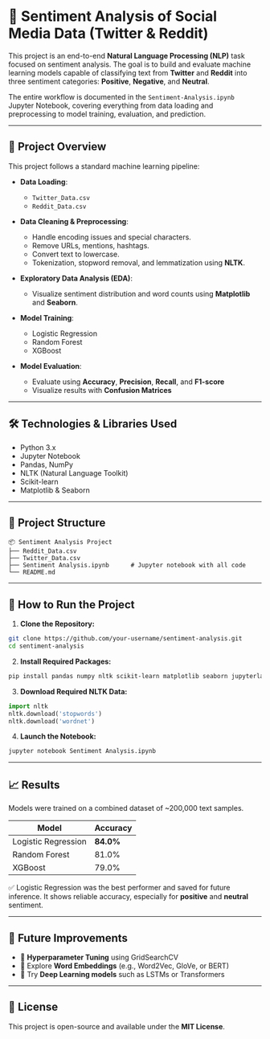 # 💬 Sentiment Analysis of Social Media Data (Twitter & Reddit)

This project is an end-to-end **Natural Language Processing (NLP)** task focused on sentiment analysis. The goal is to build and evaluate machine learning models capable of classifying text from **Twitter** and **Reddit** into three sentiment categories: **Positive**, **Negative**, and **Neutral**.

The entire workflow is documented in the `Sentiment-Analysis.ipynb` Jupyter Notebook, covering everything from data loading and preprocessing to model training, evaluation, and prediction.

---

## 🚀 Project Overview

This project follows a standard machine learning pipeline:

- **Data Loading**:
  - `Twitter_Data.csv`
  - `Reddit_Data.csv`

- **Data Cleaning & Preprocessing**:
  - Handle encoding issues and special characters.
  - Remove URLs, mentions, hashtags.
  - Convert text to lowercase.
  - Tokenization, stopword removal, and lemmatization using **NLTK**.

- **Exploratory Data Analysis (EDA)**:
  - Visualize sentiment distribution and word counts using **Matplotlib** and **Seaborn**.

- **Model Training**:
  - Logistic Regression  
  - Random Forest  
  - XGBoost

- **Model Evaluation**:
  - Evaluate using **Accuracy**, **Precision**, **Recall**, and **F1-score**
  - Visualize results with **Confusion Matrices**

---

## 🛠️ Technologies & Libraries Used

- Python 3.x  
- Jupyter Notebook  
- Pandas, NumPy  
- NLTK (Natural Language Toolkit)  
- Scikit-learn  
- Matplotlib & Seaborn  

---

## 📂 Project Structure

```
📦 Sentiment Analysis Project
├── Reddit_Data.csv
├── Twitter_Data.csv
├── Sentiment Analysis.ipynb      # Jupyter notebook with all code
└── README.md
```

---

## 🏁 How to Run the Project

1. **Clone the Repository:**
```bash
git clone https://github.com/your-username/sentiment-analysis.git
cd sentiment-analysis
```

2. **Install Required Packages:**
```bash
pip install pandas numpy nltk scikit-learn matplotlib seaborn jupyterlab
```

3. **Download Required NLTK Data:**
```python
import nltk
nltk.download('stopwords')
nltk.download('wordnet')
```

4. **Launch the Notebook:**
```bash
jupyter notebook Sentiment Analysis.ipynb
```

---

## 📈 Results

Models were trained on a combined dataset of ~200,000 text samples.

| Model               | Accuracy |
|---------------------|----------|
| Logistic Regression | **84.0%** |
| Random Forest       | 81.0%    |
| XGBoost             | 79.0%    |

✅ Logistic Regression was the best performer and saved for future inference. It shows reliable accuracy, especially for **positive** and **neutral** sentiment.

---

## 🔮 Future Improvements

- 🔧 **Hyperparameter Tuning** using GridSearchCV  
- 🧠 Explore **Word Embeddings** (e.g., Word2Vec, GloVe, or BERT)  
- 🤖 Try **Deep Learning models** such as LSTMs or Transformers  

---

## 📜 License

This project is open-source and available under the **MIT License**.
